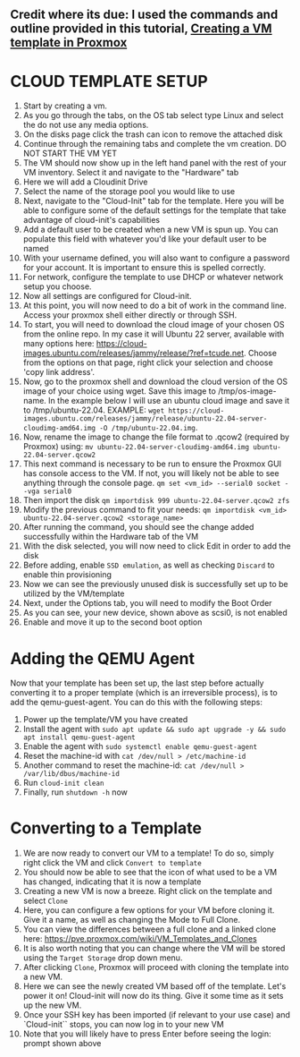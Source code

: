 ## Credit where its due: I used the commands and outline provided in this tutorial, [Creating a VM template in Proxmox](https://tcude.net/creating-a-vm-template-in-proxmox/)

# CLOUD TEMPLATE SETUP
1. Start by creating a vm.
2. As you go through the tabs, on the OS tab select type Linux and select the do not use any media options.
3. On the disks page click the trash can icon to remove the attached disk
4. Continue through the remaining tabs and complete the vm creation. DO NOT START THE VM YET
5. The VM should now show up in the left hand panel with the rest of your VM inventory. Select it and navigate to the "Hardware" tab
6. Here we will add a Cloudinit Drive
7. Select the name of the storage pool you would like to use
8. Next, navigate to the "Cloud-Init" tab for the template.  Here you will be able to configure some of the default settings for the template that take advantage of cloud-init's capabilities
9. Add a default user to be created when a new VM is spun up. You can populate this field with whatever you'd like your default user to be named
10. With your username defined, you will also want to configure a password for your account.  It is important to ensure this is spelled correctly.
11. For network, configure the template to use DHCP or whatever network setup you choose. 
12. Now all settings are configured for Cloud-init.
13. At this point, you will now need to do a bit of work in the command line. Access your proxmox shell either directly or through SSH.
14. To start, you will need to download the cloud image of your chosen OS from the online repo. In my case it will Ubuntu 22 server, available with many options here: https://cloud-images.ubuntu.com/releases/jammy/release/?ref=tcude.net. Choose from the options on that page, right click your selection and choose 'copy link address'. 
15. Now, go to the proxmox shell and download the cloud version of the OS image of your choice using wget. Save this image to /tmp/os-image-name. In the example below I will use an ubuntu cloud image and save it to /tmp/ubuntu-22.04.
EXAMPLE: `wget https://cloud-images.ubuntu.com/releases/jammy/release/ubuntu-22.04-server-cloudimg-amd64.img -O /tmp/ubuntu-22.04.img`.
16. Now, rename the image to change the file format to .qcow2 (required by Proxmox) using: `mv ubuntu-22.04-server-cloudimg-amd64.img ubuntu-22.04-server.qcow2`
17. This next command is necessary to be run to ensure the Proxmox GUI has console access to the VM.  If not, you will likely not be able to see anything through the console page. `qm set <vm_id> --serial0 socket --vga serial0` 
18. Then import the disk `qm importdisk 999 ubuntu-22.04-server.qcow2 zfs`
19. Modify the previous command to fit your needs: `qm importdisk <vm_id> ubuntu-22.04-server.qcow2 <storage_name>` 
20. After running the command, you should see the change added successfully within the Hardware tab of the VM
21. With the disk selected, you will now need to click Edit in order to add the disk
22. Before adding, enable `SSD emulation`, as well as checking `Discard` to enable thin provisioning
23. Now we can see the previously unused disk is successfully set up to be utilized by the VM/template
24. Next, under the Options tab, you will need to modify the Boot Order
25. As you can see, your new device, shown above as scsi0, is not enabled
26. Enable and move it up to the second boot option

# Adding the QEMU Agent
Now that your template has been set up, the last step before actually converting it to a proper template (which is an irreversible process), is to add the qemu-guest-agent.  You can do this with the following steps:

1. Power up the template/VM you have created
2. Install the agent with `sudo apt update && sudo apt upgrade -y && sudo apt install qemu-guest-agent`
3. Enable the agent with `sudo systemctl enable qemu-guest-agent`
4. Reset the machine-id with `cat /dev/null > /etc/machine-id`
5. Another command to reset the machine-id: `cat /dev/null > /var/lib/dbus/machine-id`
6. Run `cloud-init clean`
7. Finally, run `shutdown -h` now

# Converting to a Template
1. We are now ready to convert our VM to a template! To do so, simply right click the VM and click `Convert to template`
2. You should now be able to see that the icon of what used to be a VM has changed, indicating that it is now a template
3. Creating a new VM is now a breeze.  Right click on the template and select `Clone`
4. Here, you can configure a few options for your VM before cloning it. Give it a name, as well as changing the Mode to Full Clone.
5. You can view the differences between a full clone and a linked clone here: https://pve.proxmox.com/wiki/VM_Templates_and_Clones
6. It is also worth noting that you can change where the VM will be stored using the `Target Storage` drop down menu.
7. After clicking `Clone`, Proxmox will proceed with cloning the template into a new VM.
8. Here we can see the newly created VM based off of the template. Let's power it on! Cloud-init will now do its thing. Give it some time as it sets up the new VM.
9. Once your SSH key has been imported (if relevant to your use case) and `Cloud-init`` stops, you can now log in to your new VM
10. Note that you will likely have to press Enter before seeing the <hostname> login: prompt shown above
